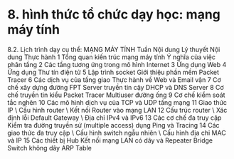 # 8. hình thức tổ chức dạy học: mạng máy tính
8.2. Lịch trình dạy cụ thể: MẠNG MÁY TÍNH Tuần Nội dung Lý thuyết Nội dung Thực hành 1 Tổng quan kiến trúc mạng máy tính Ý nghĩa của việc phân tầng 2 Các tầng tương ứng trong mô hình Internet 3 Ứng dụng Web 4 Ứng dụng Thư tín điện tử 5 Lập trình socket Giới thiệu phần mềm Packet Tracer 6 Các dịch vụ của tầng giao Thực hành về Web và Email vận 7 Cơ chế xây dựng đường FPT Server truyền tin cậy DHCP và DNS Server 8 Cơ chế truyền tin kiểu Packet Tracer Multiuser đường ống 9 Cơ chế kiểm soát tắc nghẽn 10 Các mô hình dịch vụ của TCP và UDP tầng mạng 11 Giao thức IP \ Cấu hình router \ Kết nối Router vào mạng LAN 12 Cấu trúc router \ Xác định lỗi Default Gateway \ Địa chỉ IPv4 và IPv6 13 Các cơ chế đa truy cập Kiểm tra đường truyền sử (multiple access) dụng Ping và Tracing 14 Các giao thức đa truy cập \ Cấu hình switch ngẫu nhiên \ Cấu hình địa chỉ MAC và IP 15 Các thiết bị Hub Kết nối mạng LAN có dây và Repeater Bridge Switch không dây ARP Table
